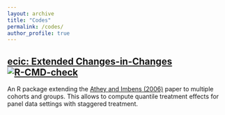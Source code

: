 ```yaml
---
layout: archive
title: "Codes"
permalink: /codes/
author_profile: true
---
```


## <a href="https://doi.org/10.1111/j.1468-0262.2006.00668.x" download>ecic: Extended Changes-in-Changes</a> [![R-CMD-check](https://github.com/frederickluser/ecic/actions/workflows/R-CMD-check.yaml/badge.svg)](https://github.com/frederickluser/ecic/actions/workflows/R-CMD-check.yaml)

An R package extending the <a href="https://doi.org/10.1111/j.1468-0262.2006.00668.x" download>Athey and Imbens (2006)</a> paper to multiple cohorts and groups. This allows to compute quantile treatment effects for panel data settings with staggered treatment.


